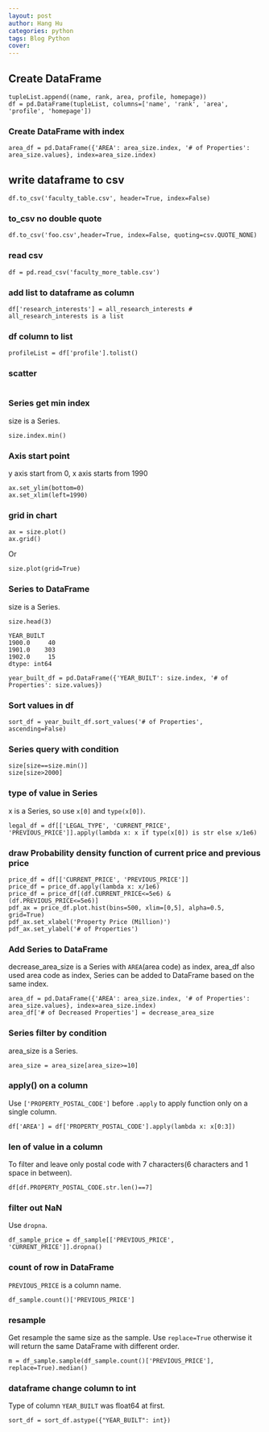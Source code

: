 ```yaml
---
layout: post
author: Hang Hu
categories: python
tags: Blog Python 
cover: 
---
```

## Create DataFrame

```
tupleList.append((name, rank, area, profile, homepage))
df = pd.DataFrame(tupleList, columns=['name', 'rank', 'area', 'profile', 'homepage'])
```

### Create DataFrame with index

```
area_df = pd.DataFrame({'AREA': area_size.index, '# of Properties': area_size.values}, index=area_size.index)
```

## write dataframe to csv


```
df.to_csv('faculty_table.csv', header=True, index=False)
```


### to_csv no double quote


```
df.to_csv('foo.csv',header=True, index=False, quoting=csv.QUOTE_NONE)
```


### read csv


```
df = pd.read_csv('faculty_more_table.csv')
```


### add list to dataframe as column


```
df['research_interests'] = all_research_interests # all_research_interests is a list

```


### df column to list


```
profileList = df['profile'].tolist()
```

### scatter

```
```

### Series get min index

size is a Series.

```
size.index.min()
```

### Axis start point

y axis start from 0, x axis starts from 1990

```
ax.set_ylim(bottom=0)
ax.set_xlim(left=1990)
```

### grid in chart

```
ax = size.plot()
ax.grid()
```

Or

```
size.plot(grid=True)
```

### Series to DataFrame

size is a Series.

```
size.head(3)

YEAR_BUILT
1900.0     40
1901.0    303
1902.0     15
dtype: int64
```

```
year_built_df = pd.DataFrame({'YEAR_BUILT': size.index, '# of Properties': size.values})
```

### Sort values in df

```
sort_df = year_built_df.sort_values('# of Properties', ascending=False)
```

### Series query with condition

```
size[size==size.min()]
size[size>2000]
```

### type of value in Series

x is a Series, so use `x[0]` and `type(x[0])`.

```
legal_df = df[['LEGAL_TYPE', 'CURRENT_PRICE', 'PREVIOUS_PRICE']].apply(lambda x: x if type(x[0]) is str else x/1e6)
```

### draw Probability density function of current price and previous price

```
price_df = df[['CURRENT_PRICE', 'PREVIOUS_PRICE']]
price_df = price_df.apply(lambda x: x/1e6)
price_df = price_df[(df.CURRENT_PRICE<=5e6) & (df.PREVIOUS_PRICE<=5e6)]
pdf_ax = price_df.plot.hist(bins=500, xlim=[0,5], alpha=0.5, grid=True)
pdf_ax.set_xlabel('Property Price (Million)')
pdf_ax.set_ylabel('# of Properties')
```

### Add Series to DataFrame

decrease_area_size is a Series with `AREA`(area code) as index, area_df also used area code as index, Series can be added to DataFrame based on the same index.

```
area_df = pd.DataFrame({'AREA': area_size.index, '# of Properties': area_size.values}, index=area_size.index)
area_df['# of Decreased Properties'] = decrease_area_size
```

### Series filter by condition

area_size is a Series.

```
area_size = area_size[area_size>=10]
```

### apply() on a column

Use `['PROPERTY_POSTAL_CODE']` before `.apply` to apply function only on a single column.

```
df['AREA'] = df['PROPERTY_POSTAL_CODE'].apply(lambda x: x[0:3])
```

### len of value in a column

To filter and leave only postal code with 7 characters(6 characters and 1 space in between).

```
df[df.PROPERTY_POSTAL_CODE.str.len()==7]
```

### filter out NaN

Use `dropna`.

```
df_sample_price = df_sample[['PREVIOUS_PRICE', 'CURRENT_PRICE']].dropna()
```

### count of row in DataFrame

`PREVIOUS_PRICE` is a column name.

```
df_sample.count()['PREVIOUS_PRICE']
```

### resample

Get resample the same size as the sample. Use `replace=True` otherwise it will return the same DataFrame with different order.

```
m = df_sample.sample(df_sample.count()['PREVIOUS_PRICE'], replace=True).median()
```

### dataframe change column to int

Type of column `YEAR_BUILT` was float64 at first.

```
sort_df = sort_df.astype({"YEAR_BUILT": int})
```